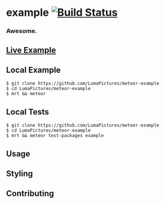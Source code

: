 # example [![Build Status](https://travis-ci.org/LumaPictures/meteor-example.svg?branch=master)](https://travis-ci.org/LumaPictures/meteor-example)
### Awesome.

## [Live Example](http://example.meteor.com)

## Local Example
```
$ git clone https://github.com/LumaPictures/meteor-example
$ cd LumaPictures/meteor-example
$ mrt && meteor
```

## Local Tests
```
$ git clone https://github.com/LumaPictures/meteor-example
$ cd LumaPictures/meteor-example
$ mrt && meteor test-packages example
```

## Usage

## Styling

## Contributing